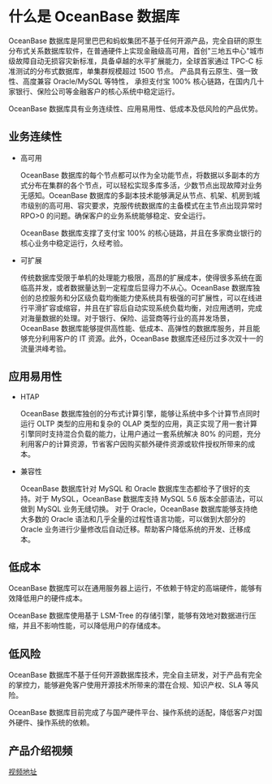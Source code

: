 什么是 OceanBase 数据库 
======================================



OceanBase 数据库是阿里巴巴和蚂蚁集团不基于任何开源产品，完全自研的原生分布式关系数据库软件，在普通硬件上实现金融级高可用，首创"三地五中心"城市级故障自动无损容灾新标准，具备卓越的水平扩展能力，全球首家通过 TPC-C 标准测试的分布式数据库，单集群规模超过 1500 节点。 产品具有云原生、强一致性、高度兼容 Oracle/MySQL 等特性， 承担支付宝 100% 核心链路，在国内几十家银行、保险公司等金融客户的核心系统中稳定运行。

OceanBase 数据库具有业务连续性、应用易用性、低成本及低风险的产品优势。

业务连续性 
--------------------------

* 高可用

  OceanBase 数据库的每个节点都可以作为全功能节点，将数据以多副本的方式分布在集群的各个节点，可以轻松实现多库多活，少数节点出现故障对业务无感知。OceanBase 数据库的多副本技术能够满足从节点、机架、机房到城市级别的高可用、容灾要求，克服传统数据库的主备模式在主节点出现异常时 RPO\>0 的问题。确保客户的业务系统能够稳定、安全运行。

  OceanBase 数据库支撑了支付宝 100% 的核心链路，并且在多家商业银行的核心业务中稳定运行，久经考验。
  

* 可扩展

  传统数据库受限于单机的处理能力极限，高昂的扩展成本，使得很多系统在面临高并发，或者数据量达到一定程度后显得力不从心。OceanBase 数据库独创的总控服务和分区级负载均衡能力使系统具有极强的可扩展性，可以在线进行平滑扩容或缩容，并且在扩容后自动实现系统负载均衡，对应用透明，完成对海量数据的处理。对于银行、保险、运营商等行业的高并发场景，OceanBase 数据库能够提供高性能、低成本、高弹性的数据库服务，并且能够充分利用客户的 IT 资源。此外，OceanBase 数据库还经历过多次双十一的流量洪峰考验。
  




应用易用性 
--------------------------

* HTAP 

  OceanBase 数据库独创的分布式计算引擎，能够让系统中多个计算节点同时运行 OLTP 类型的应用和复杂的 OLAP 类型的应用，真正实现了用一套计算引擎同时支持混合负载的能力，让用户通过一套系统解决 80% 的问题，充分利用客户的计算资源，节省客户因购买额外硬件资源或软件授权所带来的成本。
  

* 兼容性

  OceanBase 数据库针对 MySQL 和 Oracle 数据库生态都给予了很好的支持。对于 MySQL，OceanBase 数据库支持 MySQL 5.6 版本全部语法，可以做到 MySQL 业务无缝切换。 对于 Oracle，OceanBase 数据库能够支持绝大多数的 Oracle 语法和几乎全量的过程性语言功能，可以做到大部分的 Oracle 业务进行少量修改后自动迁移。帮助客户降低系统的开发、迁移成本。
  




低成本 
------------------------

OceanBase 数据库可以在通用服务器上运行，不依赖于特定的高端硬件，能够有效降低用户的硬件成本。

OceanBase 数据库使用基于 LSM-Tree 的存储引擎，能够有效地对数据进行压缩，并且不影响性能，可以降低用户的存储成本。

低风险 
------------------------

OceanBase 数据库不基于任何开源数据库技术，完全自主研发，对于产品有完全的掌控力，能够避免客户使用开源技术所带来的潜在合规、知识产权、SLA 等风险。

OceanBase 数据库目前完成了与国产硬件平台、操作系统的适配，降低客户对国外硬件、操作系统的依赖。

产品介绍视频 
---------------------------

[视频地址](https://gw.alipayobjects.com/mdn/ob_asset/afts/file/A*F-I6Q6-f95AAAAAAAAAAAAAAARQnAQ)
